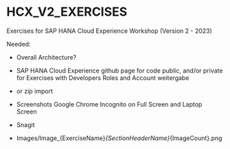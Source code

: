 # HCX_V2_EXERCISES
Exercises for SAP HANA Cloud Experience Workshop (Version 2 - 2023)

Needed: 
- Overall Architecture?
- SAP HANA Cloud Experience github page for code public, and/or private for Exercises with Developers Roles and Account weitergabe
- or zip import

- Screenshots Google Chrome Incognito on Full Screen and Laptop Screen
- Snagit
- Images/Image_{ExerciseName}_{SectionHeaderName}_{ImageCount}.png